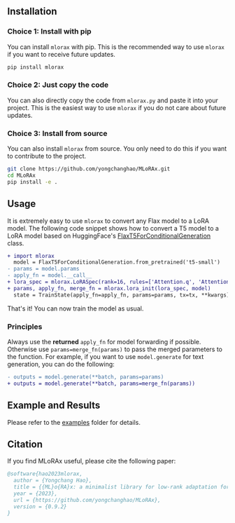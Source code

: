 ## Installation

### Choice 1: Install with pip

You can install `mlorax` with pip. This is the recommended way to use `mlorax` if you want to receive future updates.

```bash
pip install mlorax
```

### Choice 2: Just copy the code

You can also directly copy the code from `mlorax.py` and paste it into your project. This is the easiest way to use `mlorax` if you do not care about future updates.

### Choice 3: Install from source

You can also install `mlorax` from source. You only need to do this if you want to contribute to the project.

```bash
git clone https://github.com/yongchanghao/MLoRAx.git
cd MLoRAx
pip install -e .
```

## Usage

It is extremely easy to use `mlorax` to convert any Flax model to a LoRA model. The following code snippet shows how to convert a T5 model to a LoRA model based on HuggingFace's [FlaxT5ForConditionalGeneration](https://huggingface.co/docs/transformers/model_doc/t5#transformers.FlaxT5ForConditionalGeneration) class.

```diff
+ import mlorax
  model = FlaxT5ForConditionalGeneration.from_pretrained('t5-small')
- params = model.params
- apply_fn = model.__call__
+ lora_spec = mlorax.LoRASpec(rank=16, rules=['Attention.q', 'Attention.v'])
+ params, apply_fn, merge_fn = mlorax.lora_init(lora_spec, model)
  state = TrainState(apply_fn=apply_fn, params=params, tx=tx, **kwargs)
```

That's it! You can now train the model as usual.

### Principles

Always use the **returned** `apply_fn` for model forwarding if possible. Otherwise use `params=merge_fn(params)` to pass the merged parameters to the function. For example, if you want to use `model.generate` for text generation, you can do the following:

```diff
- outputs = model.generate(**batch, params=params)
+ outputs = model.generate(**batch, params=merge_fn(params))
```

## Example and Results

Please refer to the [examples](https://github.com/yongchanghao/MLoRAx/tree/main/examples) folder for details.

## Citation

If you find MLoRAx useful, please cite the following paper:

```bibtex
@software{hao2023mlorax,
  author = {Yongchang Hao},
  title = {{ML}o{RA}x: a minimalist library for low-rank adaptation for {T}ransformer-based models},
  year = {2023},
  url = {https://github.com/yongchanghao/MLoRAx},
  version = {0.9.2}
}
```
